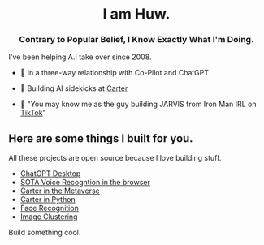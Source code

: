 
<h1 align="center">I am Huw.</h1>
<h3 align="center">Contrary to Popular Belief, I Know Exactly What I'm Doing.</h3>

I've been helping A.I take over since 2008.

- 🙈 In a three-way relationship with Co-Pilot and ChatGPT

- 🤖 Building AI sidekicks at [Carter](https://carterlabs.ai)

- 🔨 "You may know me as the guy building JARVIS from Iron Man IRL on [TikTok](https://tiktok.com/@huwprosser)"

## Here are some things I built for you.
All these projects are open source because I love building stuff.

- [ChatGPT Desktop](https://github.com/huwprosser/deskgpt)
- [SOTA Voice Recogntion in the browser](https://github.com/huwprosser/web-whisper)
- [Carter in the Metaverse](https://github.com/huwprosser/carter-unity-voice-demo)
- [Carter in Python](https://github.com/huwprosser/carter-voice-assistant)
- [Face Recognition](https://github.com/huwprosser/blooface)
- [Image Clustering](https://github.com/huwprosser/cluster-fk)

Build something cool.
